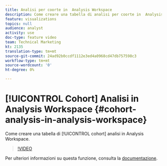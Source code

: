 ```yaml
---
title: Analisi per coorte in  Analysis Workspace
description: Come creare una tabella di analisi per coorte in  Analysis Workspace.
feature: visualizations
topics: null
audience: analyst
activity: use
doc-type: feature video
team: Technical Marketing
kt: 2135
translation-type: tm+mt
source-git-commit: 24ad92b0ccdf1112e3ed4a0968cd47db757598c3
workflow-type: tm+mt
source-wordcount: '0'
ht-degree: 0%

---
```



# [!UICONTROL Cohort] Analisi in  Analysis Workspace {#cohort-analysis-in-analysis-workspace}

Come creare una tabella di [!UICONTROL cohort] analisi in  Analysis Workspace.

>[!VIDEO](https://video.tv.adobe.com/v/23990/?quality=12)

Per ulteriori informazioni su questa funzione, consulta la [documentazione](https://marketing.adobe.com/resources/help/it_IT/analytics/analysis-workspace/cohort_analysis.html).
